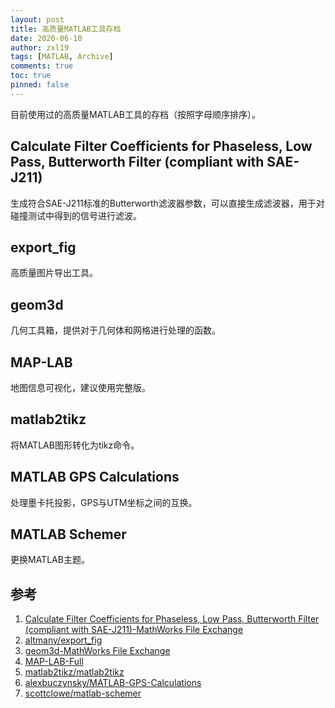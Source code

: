 ```yaml
---
layout: post
title: 高质量MATLAB工具存档
date: 2020-06-10
author: zxl19
tags: [MATLAB, Archive]
comments: true
toc: true
pinned: false
---
```


目前使用过的高质量MATLAB工具的存档（按照字母顺序排序）。

<!-- more -->

## Calculate Filter Coefficients for Phaseless, Low Pass, Butterworth Filter (compliant with SAE-J211)

生成符合SAE-J211标准的Butterworth滤波器参数，可以直接生成滤波器，用于对碰撞测试中得到的信号进行滤波。

## export_fig

高质量图片导出工具。

## geom3d

几何工具箱，提供对于几何体和网格进行处理的函数。

## MAP-LAB

地图信息可视化，建议使用完整版。

## matlab2tikz

将MATLAB图形转化为tikz命令。

## MATLAB GPS Calculations

处理墨卡托投影，GPS与UTM坐标之间的互换。

## MATLAB Schemer

更换MATLAB主题。

## 参考

1. [Calculate Filter Coefficients for Phaseless, Low Pass, Butterworth Filter (compliant with SAE-J211)-MathWorks File Exchange](https://www.mathworks.com/matlabcentral/fileexchange/61852-calculate-filter-coefficients-for-phaseless-low-pass-butterworth-filter-compliant-with-sae-j211)
2. [altmany/export_fig](https://github.com/altmany/export_fig)
3. [geom3d-MathWorks File Exchange](https://www.mathworks.com/matlabcentral/fileexchange/24484-geom3d)
4. [MAP-LAB-Full](http://www.dimitriospiretzidis.com/maplab_home.html)
5. [matlab2tikz/matlab2tikz](https://github.com/matlab2tikz/matlab2tikz)
6. [alexbuczynsky/MATLAB-GPS-Calculations](https://github.com/alexbuczynsky/MATLAB-GPS-Calculations)
7. [scottclowe/matlab-schemer](https://www.github.com/scottclowe/matlab-schemer)
